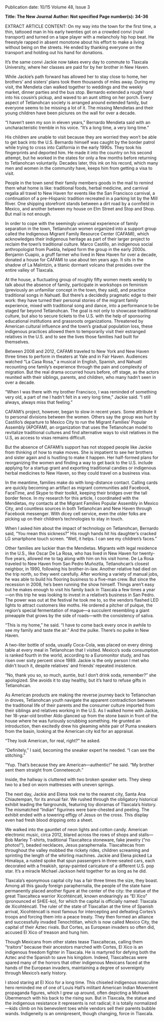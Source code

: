 Publication date: 10/15
Volume 48, Issue 3

**Title: The New Journal**
**Author: Not specified**
**Page number(s): 34-36**

EXTRACT ARTICLE CONTENT:
On my way into the town for the ﬁrst time, a thin, tattooed man in his early twenties got on a crowded convi (rural transport) and turned on a tape player with a melancholy hip hop beat. He freestyle rapped in absent monotone about his effort to make a living without being on the streets. He ended by thanking everyone on the transport and holding out his hand for donations.


It’s the same convi Jackie now takes every day to commute to Tlaxcala University, where her classes are paid for by her brother in New Haven.


While Jackie’s path forward has allowed her to stay close to home, her brothers’ and sisters’ plans took them thousands of miles away. During my visit, the Mendieta clan walked together to weddings and the weekly market, dinner parties and the bus stop. Bernardo extended a rough hand into his cousin’s pickup, and waved to an aunt sitting on her porch. Every aspect of Tetlanohcan society is arranged around extended family, but everyone seems to be missing a lot of it. The missing Mendietas and their young children have been pictures on the wall for over a decade.


“I haven’t seen my son in eleven years,” Bernardo Mendieta said with an uncharacteristic tremble in his voice. “It’s a long time, a very long time.”


His children are unable to visit because they are worried they won’t be able to get back into the U.S. Bernardo himself was caught by the border patrol while trying to cross into California in the early 1990s. They took his fingerprints and deported him. He made it into the country on his second attempt, but he worked in the states for only a few months before returning to Tetlanohcan voluntarily. Decades later, this ink on his record, which many men and women in the community have, keeps him from getting a visa to visit.


People in the town send their family members goods in the mail to remind them what home is like: traditional foods, herbal medicine, and carnival regalia all travel to New Haven for events like the San Francisco carnival, a continuation of a pre-Hispanic tradition recreated in a parking lot by the Mill River. One shipping storefront stands between a dirt road by a cornfield in Mexico, and another between my house on Elm Street and Stop and Shop. But mail is not enough.


In order to cope with the seemingly universal experience of family separation in the town, Tetlanohcan women organized into a support group called the Indigenous Migrant Family Resource Center (CAFAMI), which acknowledges their indigenous heritage as part of their larger project to reclaim the town’s traditional culture. Marco Castillo, an indigenous social anthropologist from Puebla, helped form the group in the early 2000s. Benjamin Cuapio, a gruff farmer who lived in New Haven for over a decade, donated a house for CAFAMI to use about ten years ago. It sits in the shadow of La Malintzin, a titanic dormant volcano that presides over the entire valley of Tlaxcala.


At the house, a fluctuating group of roughly fifty women meets weekly to talk about the absence of family, participate in workshops on feminism (previously an unfamiliar concept in the town, they said), and practice traditional songs in Nahuatl. But there’s a decidedly pragmatic edge to their work: they have turned their personal stories of the migrant family experience, mixed with traditional song and dance, into a performance to be staged far beyond Tetlanohcan. The goal is not only to showcase traditional culture, but also to secure tickets to the U.S. with the help of sponsoring educational institutions and grassroots organizations. Threatened by American cultural influence and the town’s gradual population loss, these indigenous practices allowed them to temporarily visit their estranged relatives in the U.S. and to see the lives those families had built for themselves.


Between 2008 and 2012, CAFAMI traveled to New York and New Haven three times to perform in theaters at Yale and in Fair Haven. Audiences watched “La Casa Rosa,” a musical in English, Spanish, and Nahuatl recounting one family’s experience through the pain and complexity of migration. But the real drama occurred hours before, off stage, as the actors reunited with their siblings, parents, and children, who many hadn’t seen in over a decade.


“When I was there with my brother Francisco, I was reminded of something very old, a part of me I hadn’t felt in a very long time,” Jackie said. “I still always, always miss that feeling.”


CAFAMI’s project, however, began to slow in recent years. Some attribute it to personal divisions between the women. Others say the group was hurt by Castillo’s departure to Mexico City to run the Migrant Families’ Popular Assembly (APOFAM), an organization that uses the Tetlanohcan model to revitalize traditional cultures and find alternative ways to visit relatives in the U.S, as access to visas remains difficult.


But the absence of CAFAMI’s support has not stopped people like Jackie from thinking of how to make moves. She is impatient to see her brothers and sister again and is hustling to make it happen. Her half-formed plans for reorganizing the women and finding a way to get back to the U.S. include applying for a startup grant and exporting traditional candies or indigenous herbal medicines to New Haven, so they could travel on a business visa.


In the meantime, families make do with long-distance contact. Calling cards are quickly becoming an artifact as migrant communities add Facebook, FaceTime, and Skype to their toolkit, keeping their bridges over the tall border fence. In my research for this article, I coordinated with the Mendietas, my contacts at the Migrant Families Popular Assembly in Mexico City, and countless sources in both Tetlanohcan and New Haven through Facebook messenger. With dicey cell service, even the older folks are picking up on their children’s technologies to stay in touch.


When I asked him about the impact of technology on Tetlanohcan, Bernardo said, “You mean this sickness?” His rough hands hit his daughter’s cracked LG smartphone touch screen. “Well, it helps. I can see my children’s faces.”


Other families are luckier than the Mendietas. Migrants with legal residence in the U.S., like Oscar De La Rosa, who has lived in New Haven for twenty-five years, allowed me to tag along with him on his visit home. De La Rosa traveled to New Haven from San Pedro Muñoztla, Tetlanohcan’s closest neighbor, in 1990, following his brother-in-law. Another relative had died on the trip north, so they went carefully. After working a variety of manual jobs, he was able to build his flooring business to a five-man crew. But since the recession in 2008, he’s been running the show himself. Things aren’t easy but he makes enough to visit his family back in Tlaxcala a few times a year—on this trip he was looking to invest in a relative’s business in San Pedro. The power was out at the festival he took me to, so the vendors flashed LED lights to attract customers like moths. He ordered a pitcher of pulque, the region’s special fermentation of mague—a succulent resembling a giant pineapple that grows by the side of roads—with the consistency of saliva.


“This is my home,” he said. “I have to come back every once in awhile to see my family and taste the air.” And the pulke. There’s no pulke in New Haven.


A two-liter bottle of soda, usually Coca-Cola, was placed on every dining table at every meal in Tetlanohcan that I visited. Mexico’s soda consumption is ranked fourth in the world, according to a Euromonitor study, and has risen over sixty percent since 1989. Jackie is the only person I met who didn’t touch it, despite relatives’ and friends’ repeated insistence.


“No, thank you so, so much, auntie, but I don’t drink soda, remember?” she apologized. She avoids it to stay healthy, but it’s hard to refuse gifts in Tetlanohcan.


As American products are making the reverse journey back to Tetlanochan in droves, Tetlanohcan youth navigate the apparent contradiction between the traditional life of their parents and the consumer culture imported from their siblings and relatives working in the U.S. As I walked home with Jackie, her 18-year-old brother Aldo glanced up from the stone basin in front of the house where he was furiously scrubbing something. He grunted an introduction, then excitedly drew his gleaming white pair of Puma sneakers from the basin, looking at the American city kid for an appraisal.


“They look American, for real, right?” he asked.


“Definitely,” I said, becoming the sneaker expert he needed. “I can see the stitching.”


“Yup. That’s because they are American—authentic!” he said. “My brother sent them straight from Conneteecuh.”


Inside, the hallway is cluttered with two broken speaker sets. They sleep two to a bed on worn mattresses with uneven springs.


The next day, Jackie and Elena took me to the nearest city, Santa Ana Chiautempan, for its annual fair. We rushed through the obligatory historical exhibit leading the fairgrounds, featuring toy dioramas of Tlaxcala’s history. The mismatched “Indian” figurines were bare-chested and peeling. The exhibit ended with a towering effigy of Jesus on the cross. This display even had fresh blood dripping onto a sheet.


We walked into the gauntlet of neon lights and cotton candy. American electronic music, circa 2012, blared across the rows of shops and stalls—Bob Marley T-shirts, traditional Tlaxcalteca stoneware, fake jewelry (“no photos!”), beaded necklaces, Jesus paraphernalia. Tlaxcaltecas from throughout the valley mobbed the rickety rides, children screaming and sprinting the length of the whirling machines. Jackie and Elena picked La Himalaya, a rusted spoke that spun passengers in three-seated cars, each decorated with a freakish, spray-painted caricature of a different U.S. pop star. It’s a miracle Michael Jackson held together for as long as he did.


Tlaxcala’s eponymous capital city has a fair three times the size, they boast. Among all this gaudy foreign paraphernalia, the people of the state have permanently placed another figure at the center of the city: the statue of the great Tlaxcalteca warrior Xicohténcatl, known endearingly as “El Xico” (pronounced el SHEE-ko), for which the capital is officially named: Tlaxcala de Xicohténcatl. The ruler of the state of Tlaxcallan at the time of Spanish arrival, Xicohténcatl is most famous for intercepting and defeating Cortes’s troops and forcing them into a peace treaty. They then formed an alliance and successfully invaded Tenochtitlan, which is now called Mexico City, the capital of their Aztec rivals. But Cortes, as European invaders so often did, accused El Xico of treason and hung him.


Though Mexicans from other states tease Tlaxcaltecas, calling them “traitors” because their ancestors marched with Cortes, El Xico is an indigenous freedom fighter in Tlaxcala. He is martyred for defying both the Aztec and the Spanish to save his kingdom. Indeed, Tlaxcaltecas were spared many of the horrors that other indigenous Mexicans faced at the hands of the European invaders, maintaining a degree of sovereignty through Mexico’s early history.


I stood staring at El Xico for a long time. This chiseled indigenous masculine hero reminded me of one of Louis Hall’s militant American Indian Movement propaganda figures, which I grew up around, often depicting a Mohawk Übermensch with his back to the rising sun. But in Tlaxcala, the statue and the indigenous resistance it represents is not radical; it is totally normalized—kids climb on his benevolent toes while vendors sell their parents bubble wands. Indigeneity is an omnipresent, though changing, force in Tlaxcala.
